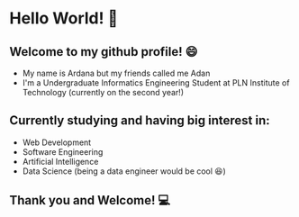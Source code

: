# Hello World! :wave:

## Welcome to my github profile! :smile:

* My name is Ardana but my friends called me Adan
* I'm a Undergraduate Informatics Engineering Student at PLN Institute of Technology (currently on the second year!)

## Currently studying and having big interest in:

* Web Development
* Software Engineering
* Artificial Intelligence
* Data Science (being a data engineer would be cool :laughing:)

## Thank you and Welcome! :computer:


